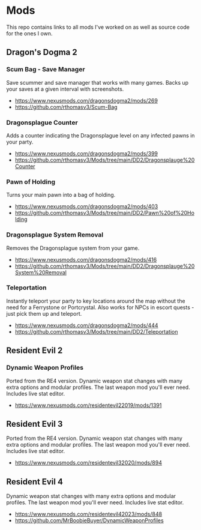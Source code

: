 # Mods

This repo contains links to all mods I've worked on as well as source code for the ones I own.

## Dragon's Dogma 2

### Scum Bag - Save Manager

Save scummer and save manager that works with many games. Backs up your saves at a given interval with screenshots.

* https://www.nexusmods.com/dragonsdogma2/mods/269
* https://github.com/rthomasv3/Scum-Bag


### Dragonsplague Counter

Adds a counter indicating the Dragonsplague level on any infected pawns in your party.

* https://www.nexusmods.com/dragonsdogma2/mods/399
* https://github.com/rthomasv3/Mods/tree/main/DD2/Dragonsplauge%20Counter


### Pawn of Holding

Turns your main pawn into a bag of holding.

* https://www.nexusmods.com/dragonsdogma2/mods/403
* https://github.com/rthomasv3/Mods/tree/main/DD2/Pawn%20of%20Holding


### Dragonsplague System Removal

Removes the Dragonsplague system from your game.

* https://www.nexusmods.com/dragonsdogma2/mods/416
* https://github.com/rthomasv3/Mods/tree/main/DD2/Dragonsplauge%20System%20Removal


### Teleportation

Instantly teleport your party to key locations around the map without the need for a Ferrystone or Portcrystal. Also works for NPCs in escort quests - just pick them up and teleport.

* https://www.nexusmods.com/dragonsdogma2/mods/444
* https://github.com/rthomasv3/Mods/tree/main/DD2/Teleportation



## Resident Evil 2

### Dynamic Weapon Profiles

Ported from the RE4 version. Dynamic weapon stat changes with many extra options and modular profiles. The last weapon mod you'll ever need. Includes live stat editor.

* https://www.nexusmods.com/residentevil22019/mods/1391



## Resident Evil 3

Ported from the RE4 version. Dynamic weapon stat changes with many extra options and modular profiles. The last weapon mod you'll ever need. Includes live stat editor.

* https://www.nexusmods.com/residentevil32020/mods/894



## Resident Evil 4

Dynamic weapon stat changes with many extra options and modular profiles. The last weapon mod you'll ever need. Includes live stat editor.

* https://www.nexusmods.com/residentevil42023/mods/848
* https://github.com/MrBoobieBuyer/DynamicWeaponProfiles
